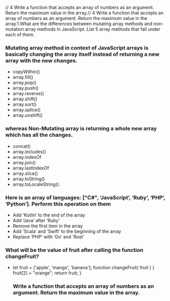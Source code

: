 // 4 Write a function that accepts an array of numbers as an argument. Return the maximum value in the array.// 4 Write a function that accepts an array of numbers as an argument. Return the maximum value in the array.1.What are the differences between mutating array methods and non-mutation array methods in JavaScript. List 5 array methods that fall under each of them.

### Mutating array method in context of JavaScript arrays is basically changing the array itself instead of returning a new array with the new changes.

- copyWithin()
- array.fill()
- array.pop()
- array.push()
- array.reverse()
- array.shift()
- array.sort()
- array.splice()
- array.unshift()

### whereas Non-Mutating array is returning a whole new array which has all the changes.

- concat()
- array.includes()
- array.indexOf
- array.join()
- array.lastIndexOf
- array.slice()
- array.toString()
- array.toLocaleString().

### Here is an array of languages: ["C#", ‘JavaScript’, ‘Ruby’, ‘PHP’, ‘Python’]. Perform this operation on them

- Add ‘Kotlin’ to the end of the array
- Add ‘Java’ after ‘Ruby’
- Remove the first item in the array
- Add ’Scala’ and ‘Swift’ to the beginning of the array
- Replace ‘PHP’ with ‘Go’ and ‘Rust’

### What will be the value of fruit after calling the function changeFruit?

- let fruit = ['apple', 'mango', 'banana'];
  function changeFruit( fruit ) {
  fruit[2] = "orange";
  return fruit;
  }
  ### Write a function that accepts an array of numbers as an argument. Return the maximum value in the array.

